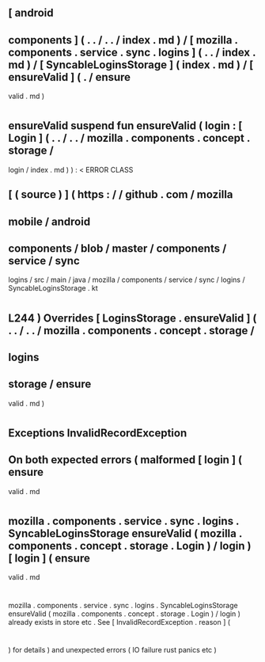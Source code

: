 [
android
-
components
]
(
.
.
/
.
.
/
index
.
md
)
/
[
mozilla
.
components
.
service
.
sync
.
logins
]
(
.
.
/
index
.
md
)
/
[
SyncableLoginsStorage
]
(
index
.
md
)
/
[
ensureValid
]
(
.
/
ensure
-
valid
.
md
)
#
ensureValid
suspend
fun
ensureValid
(
login
:
[
Login
]
(
.
.
/
.
.
/
mozilla
.
components
.
concept
.
storage
/
-
login
/
index
.
md
)
)
:
<
ERROR
CLASS
>
[
(
source
)
]
(
https
:
/
/
github
.
com
/
mozilla
-
mobile
/
android
-
components
/
blob
/
master
/
components
/
service
/
sync
-
logins
/
src
/
main
/
java
/
mozilla
/
components
/
service
/
sync
/
logins
/
SyncableLoginsStorage
.
kt
#
L244
)
Overrides
[
LoginsStorage
.
ensureValid
]
(
.
.
/
.
.
/
mozilla
.
components
.
concept
.
storage
/
-
logins
-
storage
/
ensure
-
valid
.
md
)
#
#
#
Exceptions
InvalidRecordException
-
On
both
expected
errors
(
malformed
[
login
]
(
ensure
-
valid
.
md
#
mozilla
.
components
.
service
.
sync
.
logins
.
SyncableLoginsStorage
ensureValid
(
mozilla
.
components
.
concept
.
storage
.
Login
)
/
login
)
[
login
]
(
ensure
-
valid
.
md
#
mozilla
.
components
.
service
.
sync
.
logins
.
SyncableLoginsStorage
ensureValid
(
mozilla
.
components
.
concept
.
storage
.
Login
)
/
login
)
already
exists
in
store
etc
.
See
[
InvalidRecordException
.
reason
]
(
#
)
for
details
)
and
unexpected
errors
(
IO
failure
rust
panics
etc
)
